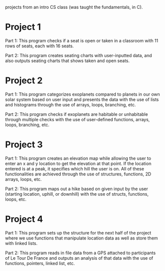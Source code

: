 projects from an intro CS class (was taught the fundamentals, in C).

# Project 1
Part 1: This program checks if a seat is open or taken in a classroom with 11 rows of seats, each with 16 seats.

Part 2: This program creates seating charts with user-inputted data, and also outputs seating charts that shows taken and open seats.

# Project 2
Part 1: This program categorizes exoplanets compared to planets in our own solar system based on user input and presents the data with the use of lists and histograms through the use of arrays, loops, branching, etc.

Part 2: This program checks if exoplanets are habitable or unhabitable through multiple checks with the use of user-defined functions, arrays, loops, branching, etc.

# Project 3
Part 1: This program creates an elevation map while allowing the user to enter an x and y location to get the elevation at that point. If the location entered is at a peak, it specifies which hill the user is on. All of these functionalities are achieved through the use of structures, functions, 2D arrays, loops, etc.

Part 2: This program maps out a hike based on given input by the user (starting location, uphill, or downhill) with the use of structs, functions, loops, etc.


# Project 4
Part 1: This program sets up the structure for the next half of the project where we use functions that manipulate location data as well as store them with linked lists.

Part 2: This program reads in file data from a GPS attached to participants of Le Tour De France and outputs an analysis of that data with the use of functions, pointers, linked list, etc.
